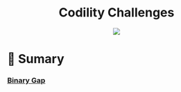 <div align='center'>
    <h1><b>Codility Challenges</b></h1>
    <img src='https://img.shields.io/badge/python-3-green'></img>
</div>

# :pushpin: Sumary 

### [Binary Gap](lesson.py)